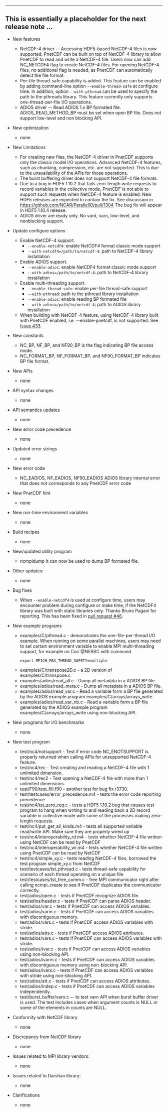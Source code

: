 ------------------------------------------------------------------------------
This is essentially a placeholder for the next release note ...
------------------------------------------------------------------------------

* New features
  + NetCDF-4 driver -- Accessing HDF5-based NetCDF-4 files is now supported.
    PnetCDF can be built on top of NetCDF-4 library to allow PnetCDF to read
    and write a NetCDF-4 file. Users now can add NC_NETCDF4 flag to create
    NetCDF-4 files. For opening NetCDF-4 files, no additional flag is needed,
    as PnetCDF can automatically detect the file format.
  + Per-file thread-safe capability is added. This feature can be enabled by
    adding command-line option `--enable-thread-safe` at configure time. In
    addition, option `--with-pthread` can be used to specify the path to the
    pthreads library. This feature currently only supports one-thread-per-file
    I/O operations.
  + ADIOS driver -- Read ADIOS 1.x BP formated file. 
    ADIOS_READ_METHOD_BP must be set when open BP file.
    Does not support low-level and non blocking API.

* New optimization
  + none

* New Limitations
  + For creating new files, the NetCDF-4 driver in PnetCDF supports only the
    classic model I/O operations. Advanced NetCDF-4 features, such as chunking,
    compression, etc. are not supported. This is due to the unavailability of
    the APIs for those operations.
  + The burst buffering driver does not support NetCDF-4 file formats.
  + Due to a bug in HDF5 1.10.2 that fails zero-length write requests to record
    variables in the collective mode, PnetCDF is not able to support such
    requests when NetCDF-4 feature is enabled. New HDF5 releases are expected
    to contain the fix. See discussion in https://github.com/NCAR/ParallelIO/pull/1304
    The bug fix will appear in HDF5 1.10.4 release.
  + ADIOS driver are ready only. No vard, varn, low-level, and nonblocking support.

* Update configure options
  + Enable NetCDF-4 support.
    - `--enable-netcdf4`: enable NetCDF4 format classic mode support
    - `--with-netcdf4=/path/to/netcdf-4`: path to NetCDF-4 library installation
  + Enable ADIOS support.
    - `--enable-adios`: enable NetCDF4 format classic mode support
    - `--with-adios=/path/to/netcdf-4`: path to NetCDF-4 library installation
  + Enable multi-threading support.
    - `--enable-thread-safe`: enable per-file thread-safe support
    - `--with-pthread`: path to the pthread library installation
    - `--enable-adios`: enable reading BP formated file
    - `--with-adios=/path/to/netcdf-4`: path to ADIOS library installation
  + When building with NetCDF-4 feature, using NetCDF-4 library built with
    PnetCDF enabled, i.e. --enable-pnetcdf, is not supported. See
    [Issue #33](https://github.com/Parallel-NetCDF/PnetCDF/issues/33).

* New constants
  + NC_BP, NF_BP, and NF90_BP is the flag indicating BP file access mode.
  + NC_FORMAT_BP, NF_FORMAT_BP, and NF90_FORMAT_BP indicates BP file format.

* New APIs
  + none

* API syntax changes
  + none

* API semantics updates
  + none

* New error code precedence
  + none

* Updated error strings
  + none

* New error code
  + NC_EADIOS, NF_EADIOS, NF90_EADIOS
    ADIOS library internal error that does not corresponds to any PnetCDF error code

* New PnetCDF hint
  + none

* New run-time environment variables
  + none

* Build recipes
  + none

* New/updated utility program
  + ncmpidump
    It can now be used to dump BP formated file.

* Other updates:
  + none

* Bug fixes
  + When `--enable-netcdf4` is used at configure time, users may encounter
    problem during configure or make time, if the NetCDF4 library was built
    with static libraries only. Thanks Bruno Pagani for reporting. This has
    been fixed in
    [pull request #46](https://github.com/Parallel-NetCDF/PnetCDF/pull/46).

* New example programs
  + examples/C/pthread.c - demonstrates the one-file-per-thread I/O example.
    When running on some parallel machines, users may need to set certain
    environment variable to enable MPI multi-threading support, for example on
    Cori @NERSC with command
    ```
    export MPICH_MAX_THREAD_SAFETY=multiple
    ```
  + examples/C/transpose2D.c - a 2D version of examples/C/transpose.c
  + examples/adios/read_all.c - Dump all metadata in a ADIOS BP file.
  + examples/adios/read_meta.c - Dump all metadata in a ADIOS BP file.
  + examples/adios/read_var.c -  Read a variable form a BP file generated by the 
    ADIOS example program examples/C/arrays/arrays_write.
  + examples/adios/read_var_nb.c -  Read a variable form a BP file generated by the 
    ADIOS example program examples/C/arrays/arrays_write using non-blocking API.

* New programs for I/O benchmarks
  + none

* New test program
  + test/nc4/notsupport - Test if error code NC_ENOTSUPPORT is properly
    returned when calling APIs for unsupported NetCDF-4 feature.
  + test/nc4/rec - Test creating and reading a NetCDF-4 file with 1 unlimited
    dimension. 
  + test/nc4/rec2 - Test opening a NetCDF-4 file with more than 1 unlimited
    dimensions.
  + test/F90/test_fill.f90 - another test for bug fix r3730.
  + test/testcases/error_precedence.m4 - tests the error code reporting
    precedence
  + test/nc4/tst_zero_req.c - tests a HDF5 1.10.2 bug that causes test program
    to hang when writing to and reading back a 2D record variable in collective
    mode with some of the processes making zero-length requests.
  + test/nc4/put_get_all_kinds.m4 - tests all supported variable read/write
    API. Make sure they are properly wired up
  + test/nc4/interoperability_rd.m4 - tests whether NetCDF-4 file written using
    NetCDF can be read by PnetCDF
  + test/nc4/interoperability_wr.m4 - tests whether NetCDF-4 file written using
    PnetCDF can be read by NetCDF
  + test/nc4/simple_xy.c - tests reading NetCDF-4 files, borrowed the test
    program simple_xy.c from NetCDF
  + test/testcases/tst_pthread.c - tests thread-safe capability for scenario of
    each thread operating on a unique file.
  + test/testcases/tst_free_comm.c - free MPI communicator right after calling
    ncmpi_create to see if PnetCDF duplicates the communicator correctly.
  + test/adios/open.c - tests if PnetCDF recognize ADIOS file.
  + test/adios/header.c - tests if PnetCDF can parse ADIOS header.
  + test/adios/var.c - tests if PnetCDF can access ADIOS variables.
  + test/adios/varm.c - tests if PnetCDF can access ADIOS variables with discontiguous memory.
  + test/adios/vars.c - tests if PnetCDF access ADIOS variables with stride.
  + test/adios/atts.c - tests if PnetCDF access ADIOS attributes.
  + test/adios/vars.c - tests if PnetCDF can access ADIOS variables with stride.
  + test/adios/ivar.c - tests if PnetCDF can access ADIOS variables using non-blocking API.
  + test/adios/ivarm.c - tests if PnetCDF can access ADIOS variables with discontiguous memory using non-blocking API.
  + test/adios/ivars.c - tests if PnetCDF can access ADIOS variables with stride using non-blocking API.
  + test/adios/att.c - tests if PnetCDF can access ADIOS attributes.
  + test/adios/indep.c - tests if PnetCDF can access ADIOS variables independently.
  + test/burst_buffer/varn.c -- to test varn API when burst buffer driver is
    used. The test includes cases when argument counts is NULL or some of the
    elements in counts are NULL.

* Conformity with NetCDF library
  + none

* Discrepancy from NetCDF library
  + none

* Issues related to MPI library vendors:
  + none

* Issues related to Darshan library:
  + none

* Clarifications
  + none

